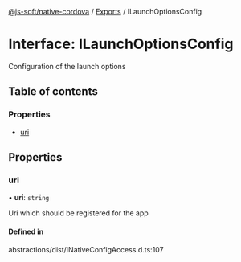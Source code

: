 [@js-soft/native-cordova](../README.md) / [Exports](../modules.md) / ILaunchOptionsConfig

# Interface: ILaunchOptionsConfig

Configuration of the launch options

## Table of contents

### Properties

- [uri](ILaunchOptionsConfig.md#uri)

## Properties

### uri

• **uri**: `string`

Uri which should be registered for the app

#### Defined in

abstractions/dist/INativeConfigAccess.d.ts:107
